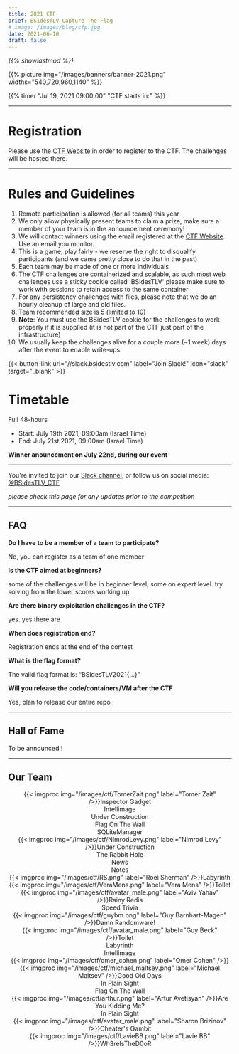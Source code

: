 ```yaml
---
title: 2021 CTF
brief: BSidesTLV Capture The Flag
# image: /images/blog/cfp.jpg
date: 2021-06-10
draft: false
---
```

*{{% showlastmod %}}*

<div class="row">
    <div class="col-xs-12 col-md-7">{{% picture img="/images/banners/banner-2021.png" widths="540,720,960,1140" %}}</div>
</div>

<!-- ## BSidesTLV 2021 CTF prizes are sponsored by: ??? -->

<!-- --- -->

{{% timer "Jul 19, 2021 09:00:00" "CTF starts in:" %}}

---

# Registration

Please use the [CTF Website](https://ctf.bsidestlv.com) in order to register to the CTF. The challenges will be hosted there.

---

# Rules and Guidelines

1. Remote participation is allowed (for all teams) this year
1. We only allow physically present teams to claim a prize, make sure a member of your team is in the announcement ceremony!
1. We will contact winners using the email registered at the [CTF Website](https://ctf.bsidestlv.com). Use an email you monitor.
1. This is a game, play fairly - we reserve the right to disqualify participants (and we came pretty close to do that in the past)
1. Each team may be made of one or more individuals
1. The CTF challenges are containerized and scalable, as such most web challenges use a sticky cookie called 'BSidesTLV' please make sure to work with sessions to retain access to the same container
1. For any persistency challenges with files, please note that we do an hourly cleanup of large and old files.
1. Team recommended size is 5 (limited to 10)
1. **Note**: You must use the BSidesTLV cookie for the challenges to work properly if it is supplied (it is not part of the CTF just part of the infrastructure)
1. We usually keep the challenges alive for a couple more (~1 week) days after the event to enable write-ups

{{< button-link url="//slack.bsidestlv.com"
        label="Join Slack!"
    icon="slack"
    target="_blank" >}} 


#  Timetable

Full 48-hours

* Start: July 19th 2021, 09:00am (Israel Time)
* End:   July 21st 2021, 09:00am (Israel Time)

**Winner anouncement on July 22nd, during our event**

---

You're invited to join our [Slack channel](https://slack.bsidestlv.com), or follow us on social media: [@BSidesTLV_CTF](https://twitter.com/BSidesTLV_CTF)

*please check this page for any updates prior to the competition*

---

## FAQ

**Do I have to be a member of a team to participate?**

No, you can register as a team of one member

**Is the CTF aimed at beginners?**

some of the challenges will be in beginner level, some on expert level. try solving from the lower scores working up 

**Are there binary exploitation challenges in the CTF?**

yes. yes there are

**When does registration end?**

Registration ends at the end of the contest

**What is the flag format?**

The valid flag format is: “BSidesTLV2021{…}”

**Will you release the code/containers/VM after the CTF**

Yes, plan to release our entire repo

---

## Hall of Fame

To be announced !

---

## Our Team

<div class="row around-xs avatars shuffle" style="text-align:center">
    <div>{{< imgproc img="/images/ctf/TomerZait.png" label="Tomer Zait" />}}Inspector Gadget<br/>Intellimage<br/>Under Construction<br/>Flag On The Wall<br/>SQLiteManager</div>
    <div>{{< imgproc img="/images/ctf/NimrodLevy.png" label="Nimrod Levy" />}}Under Construction<br/>The Rabbit Hole<br/>News<br/>Notes</div>
    <div>{{< imgproc img="/images/ctf/RS.png" label="Roei Sherman" />}}Labyrinth</div>
    <div>{{< imgproc img="/images/ctf/VeraMens.png" label="Vera Mens" />}}Toilet</div>
    <div>{{< imgproc img="/images/ctf/avatar_male.png" label="Aviv Yahav" />}}Rainy Redis<br/>Speed Trivia</div>
    <div>{{< imgproc img="/images/ctf/guybm.png" label="Guy Barnhart-Magen" />}}Damn Randomware!</div>
    <div>{{< imgproc img="/images/ctf/avatar_male.png" label="Guy Beck" />}}Toilet<br/>Labyrinth<br/>Intellimage</div>
    <div>{{< imgproc img="/images/ctf/omer_cohen.png" label="Omer Cohen" />}}</div>
    <div>{{< imgproc img="/images/ctf/michael_maltsev.png" label="Michael Maltsev" />}}Good Old Days<br/>In Plain Sight<br/>Flag On The Wall</div>
    <div>{{< imgproc img="/images/ctf/arthur.png" label="Artur Avetisyan" />}}Are You Kidding Me?<br/>In Plain Sight</div>
    <div>{{< imgproc img="/images/ctf/avatar_male.png" label="Sharon Brizinov" />}}Cheater's Gambit</div>
	<div>{{< imgproc img="/images/ctf/LavieBB.png" label="Lavie BB" />}}Wh3reIsTheD0oR</div>    
</div>

<!-- ## Resources and WriteUps -->
